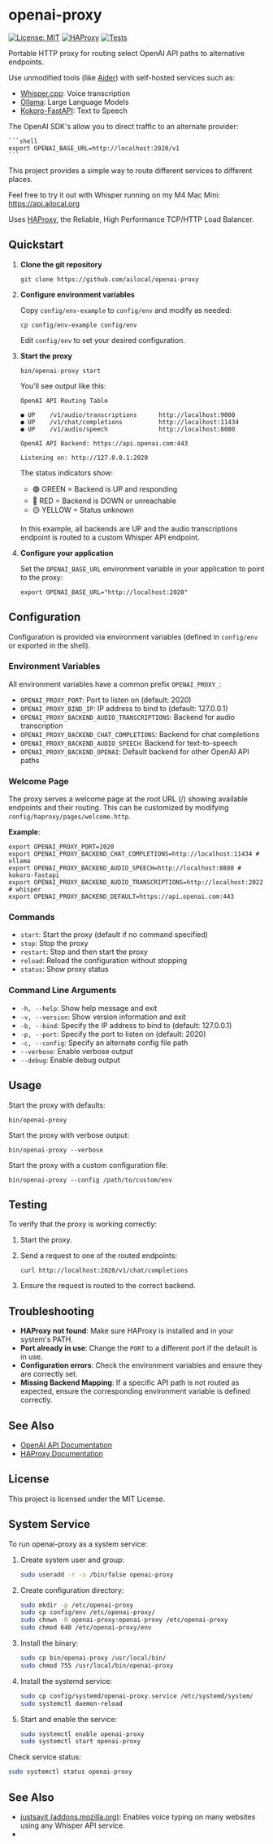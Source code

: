 # openai-proxy

[![License: MIT](https://img.shields.io/badge/License-MIT-yellow.svg)](https://opensource.org/licenses/MIT)
[![HAProxy](https://img.shields.io/badge/HAProxy-2.4%2B-blue)](https://www.haproxy.org/)
[![Tests](https://github.com/ailocal/openai-proxy/actions/workflows/test.yml/badge.svg)](https://github.com/ailocal/openai-proxy/actions/workflows/test.yml)

Portable HTTP proxy for routing select OpenAI API paths to alternative endpoints.

Use unmodified tools (like [Aider](https://aider.chat])) with self-hosted services such as:

- [Whisper.cpp](https://github.com/ggerganov/whisper.cpp): Voice transcription
- [Ollama](https://ollama.com): Large Language Models
- [Kokoro-FastAPI](https://github.com/remsky/Kokoro-FastAPI): Text to Speech

The OpenAI SDK's allow you to direct traffic to an alternate provider:

    ```shell
    export OPENAI_BASE_URL=http://localhost:2020/v1
    ```
This project provides a simple way to route different services to different places.

Feel free to try it out with Whisper running on my M4 Mac Mini: https://api.ailocal.org

Uses [HAProxy](https://haproxy.org), the Reliable, High Performance TCP/HTTP Load Balancer.

## Quickstart

1. **Clone the git repository**

    ```shell
    git clone https://github.com/ailocal/openai-proxy
    ```

2. **Configure environment variables**

    Copy `config/env-example` to `config/env` and modify as needed:

    ```shell
    cp config/env-example config/env
    ```

    Edit `config/env` to set your desired configuration.

3. **Start the proxy**

    ```shell
    bin/openai-proxy start
    ```

    You'll see output like this:

    ```shell
    OpenAI API Routing Table

    ● UP    /v1/audio/transcriptions      http://localhost:9000
    ● UP    /v1/chat/completions          http://localhost:11434
    ● UP    /v1/audio/speech              http://localhost:8080

    OpenAI API Backend: https://api.openai.com:443

    Listening on: http://127.0.0.1:2020
    ```

    The status indicators show:
    - 🟢 GREEN = Backend is UP and responding
    - 🔴 RED = Backend is DOWN or unreachable
    - 🟡 YELLOW = Status unknown

    In this example, all backends are UP and the audio transcriptions endpoint is routed to a custom Whisper API endpoint.

4. **Configure your application**

    Set the `OPENAI_BASE_URL` environment variable in your application to point to the proxy:

    ```shell
    export OPENAI_BASE_URL="http://localhost:2020"
    ```

## Configuration

Configuration is provided via environment variables (defined in `config/env` or exported in the shell).

### Environment Variables

All environment variables have a common prefix `OPENAI_PROXY_`:

- `OPENAI_PROXY_PORT`: Port to listen on (default: 2020)
- `OPENAI_PROXY_BIND_IP`: IP address to bind to (default: 127.0.0.1)
- `OPENAI_PROXY_BACKEND_AUDIO_TRANSCRIPTIONS`: Backend for audio transcription
- `OPENAI_PROXY_BACKEND_CHAT_COMPLETIONS`: Backend for chat completions
- `OPENAI_PROXY_BACKEND_AUDIO_SPEECH`: Backend for text-to-speech
- `OPENAI_PROXY_BACKEND_OPENAI`: Default backend for other OpenAI API paths

### Welcome Page

The proxy serves a welcome page at the root URL (/) showing available endpoints and their routing.
This can be customized by modifying `config/haproxy/pages/welcome.http`.

**Example**:

```shell
export OPENAI_PROXY_PORT=2020
export OPENAI_PROXY_BACKEND_CHAT_COMPLETIONS=http://localhost:11434 # ollama
export OPENAI_PROXY_BACKEND_AUDIO_SPEECH=http://localhost:8880 # kokoro-fastapi
export OPENAI_PROXY_BACKEND_AUDIO_TRANSCRIPTIONS=http://localhost:2022 # whisper
export OPENAI_PROXY_BACKEND_DEFAULT=https://api.openai.com:443
```

### Commands

- `start`: Start the proxy (default if no command specified)
- `stop`: Stop the proxy
- `restart`: Stop and then start the proxy  
- `reload`: Reload the configuration without stopping
- `status`: Show proxy status

### Command Line Arguments

- `-h, --help`: Show help message and exit
- `-v, --version`: Show version information and exit
- `-b, --bind`: Specify the IP address to bind to (default: 127.0.0.1)
- `-p, --port`: Specify the port to listen on (default: 2020)
- `-c, --config`: Specify an alternate config file path
- `--verbose`: Enable verbose output
- `--debug`: Enable debug output

## Usage

Start the proxy with defaults:

```shell
bin/openai-proxy
```

Start the proxy with verbose output:

```shell
bin/openai-proxy --verbose
```

Start the proxy with a custom configuration file:

```shell
bin/openai-proxy --config /path/to/custom/env
```

## Testing

To verify that the proxy is working correctly:

1. Start the proxy.
2. Send a request to one of the routed endpoints:

    ```shell
    curl http://localhost:2020/v1/chat/completions
    ```

3. Ensure the request is routed to the correct backend.

## Troubleshooting

- **HAProxy not found**: Make sure HAProxy is installed and in your system's PATH.
- **Port already in use**: Change the `PORT` to a different port if the default is in use.
- **Configuration errors**: Check the environment variables and ensure they are correctly set.
- **Missing Backend Mapping**: If a specific API path is not routed as expected, ensure the corresponding environment variable is defined correctly.

## See Also

- [OpenAI API Documentation](https://platform.openai.com/docs/api-reference)
- [HAProxy Documentation](https://www.haproxy.org/#docs)

## License

This project is licensed under the MIT License.

## System Service

To run openai-proxy as a system service:

1. Create system user and group:
    ```bash
    sudo useradd -r -s /bin/false openai-proxy
    ```

2. Create configuration directory:
    ```bash
    sudo mkdir -p /etc/openai-proxy
    sudo cp config/env /etc/openai-proxy/
    sudo chown -R openai-proxy:openai-proxy /etc/openai-proxy
    sudo chmod 640 /etc/openai-proxy/env
    ```

3. Install the binary:
    ```bash
    sudo cp bin/openai-proxy /usr/local/bin/
    sudo chmod 755 /usr/local/bin/openai-proxy
    ```

4. Install the systemd service:
    ```bash
    sudo cp config/systemd/openai-proxy.service /etc/systemd/system/
    sudo systemctl daemon-reload
    ```

5. Start and enable the service:
    ```bash
    sudo systemctl enable openai-proxy
    sudo systemctl start openai-proxy
    ```

Check service status:
```bash
sudo systemctl status openai-proxy
```

## See Also

- [justsayit (addons.mozilla.org)](https://addons.mozilla.org/en-US/firefox/addon/justsayit/): Enables voice typing on many websites using any Whisper API service.
-  
